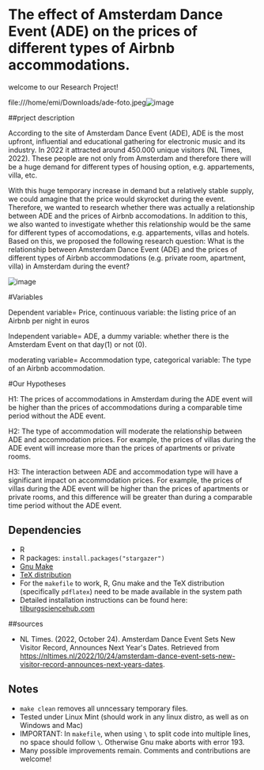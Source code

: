 # The effect of Amsterdam Dance Event (ADE) on the prices of different types of Airbnb accommodations.

welcome to our Research Project!

file:///home/emi/Downloads/ade-foto.jpeg![image](https://user-images.githubusercontent.com/112580804/223731496-5207056b-fed3-40cf-b741-02b7546c5136.png)

##prject description

According to the site of Amsterdam Dance Event (ADE), ADE is the most upfront, influential and educational gathering for electronic music and its industry. In 2022 it attracted around 450.000 unique visitors (NL Times, 2022). These people are not only from Amsterdam and therefore there will be a huge demand for different types of housing option, e.g. appartements, villa, etc.

With this huge temporary increase in demand but a relatively stable supply, we could amagine that the price would skyrocket during the event. Therefore, we wanted to research whether there was actually a relationship between ADE and the prices of Airbnb accomodations. In addition to this, we also wanted to investigate whether this relationship would be the same for different types of accomodations, e.g. appartements, villas and hotels. Based on this, we proposed the following research question: What is the relationship between Amsterdam Dance Event (ADE) and the prices of different types of Airbnb accommodations (e.g. private room, apartment, villa) in Amsterdam during the event? 

![image](https://user-images.githubusercontent.com/112580804/223733341-4aed6d72-9322-4a68-b0a4-713277790d94.png)

#Variables

Dependent variable= Price, continuous variable: the listing price of an Airbnb per night in euros

Independent variable= ADE, a dummy variable: whether there is the Amsterdam Event on that day(1) or not (0).

moderating variable= Accommodation type, categorical variable: The type of an Airbnb accommodation.


#Our Hypotheses

H1: The prices of accommodations in Amsterdam during the ADE event will be higher than the prices of accommodations during a comparable time period without the ADE event.

H2: The type of accommodation will moderate the relationship between ADE and accommodation prices. For example, the prices of villas during the ADE event will increase more than the prices of apartments or private rooms.

H3: The interaction between ADE and accommodation type will have a significant impact on accommodation prices. For example, the prices of villas during the ADE event will be higher than the prices of apartments or private rooms, and this difference will be greater than during a comparable time period without the ADE event.




## Dependencies
- R 
- R packages: `install.packages("stargazer")`
- [Gnu Make](https://tilburgsciencehub.com/get/make) 
- [TeX distribution](https://tilburgsciencehub.com/get/latex/?utm_campaign=referral-short)
- For the `makefile` to work, R, Gnu make and the TeX distribution (specifically `pdflatex`) need to be made available in the system path 
- Detailed installation instructions can be found here: [tilburgsciencehub.com](http://tilburgsciencehub.com/)

##sources
- NL Times. (2022, October 24). Amsterdam Dance Event Sets New Visitor Record, Announces Next Year's Dates. Retrieved from https://nltimes.nl/2022/10/24/amsterdam-dance-event-sets-new-visitor-record-announces-next-years-dates.

## Notes
- `make clean` removes all unncessary temporary files. 
- Tested under Linux Mint (should work in any linux distro, as well as on Windows and Mac) 
- IMPORTANT: In `makefile`, when using `\` to split code into multiple lines, no space should follow `\`. Otherwise Gnu make aborts with error 193. 
- Many possible improvements remain. Comments and contributions are welcome!

